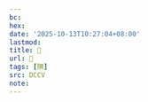 ```yaml
---
bc:
hex:
date: '2025-10-13T10:27:04+08:00'
lastmod:
title: 􃮺
url: 􃮺
tags: [隮]
src: DCCV
note:
---
```


